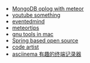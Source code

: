 + [MongoDB oplog with meteor][1]
+ [youtube something][2]
+ [eventedmind][3]
+ [meteortips][4]
+ [gnu tools in mac][5]
+ [Spring based open source][6]
+ [code artist][7]
+ [asciinema 有趣的终端记录器][8]

[1]: https://meteorhacks.com/mongodb-oplog-and-meteor
[2]: https://www.youtube.com/watch?v=g1AT0fO5FVY
[3]: https://www.eventedmind.com/
[4]: http://meteortips.com/
[5]: https://www.topbug.net/blog/2013/04/14/install-and-use-gnu-command-line-tools-in-mac-os-x/
[6]: http://stackoverflow.com/questions/2604655/any-open-source-spring-sample-project-thats-bigger-than-petclinic
[7]: http://alignedleft.com/
[8]: https://asciinema.org/
